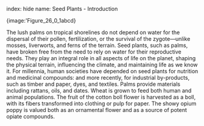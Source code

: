 index: hide
name: Seed Plants - Introduction


{image:'Figure_26_0_1abcd}
        

The lush palms on tropical shorelines do not depend on water for the dispersal of their pollen, fertilization, or the survival of the zygote—unlike mosses, liverworts, and ferns of the terrain. Seed plants, such as palms, have broken free from the need to rely on water for their reproductive needs. They play an integral role in all aspects of life on the planet, shaping the physical terrain, influencing the climate, and maintaining life as we know it. For millennia, human societies have depended on seed plants for nutrition and medicinal compounds: and more recently, for industrial by-products, such as timber and paper, dyes, and textiles. Palms provide materials including rattans, oils, and dates. Wheat is grown to feed both human and animal populations. The fruit of the cotton boll flower is harvested as a boll, with its fibers transformed into clothing or pulp for paper. The showy opium poppy is valued both as an ornamental flower and as a source of potent opiate compounds.
